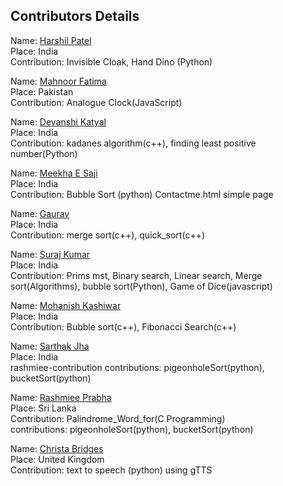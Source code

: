 ## Contributors Details


Name: [Harshil Patel](https://github.com/its-harshil) <br/>
Place: India <br/>
Contribution: Invisible Cloak, Hand Dino (Python)<br/>



Name: [Mahnoor Fatima](https://github.com/Mahnoor123-Fatima) <br/>
Place: Pakistan <br/>
Contribution: Analogue Clock(JavaScript)<br/>


Name: [Devanshi Katyal](https://github.com/devanshi-katyal) <br/>
Place: India <br/>
Contribution: kadanes algorithm(c++), finding least positive number(Python)<br/>


Name: [Meekha E Saji](https://github.com/meekhasaji) <br/>
Place: India <br/>
Contribution: Bubble Sort (python) Contactme.html simple page<br/>

Name: [Gaurav ](https://github.com/gaurav101b) <br/>
Place: India <br/>
Contribution: merge sort(c++), quick_sort(c++)<br/>


Name: [Suraj Kumar](https://github.com/Surajkumar573) <br/>
Place: India <br/>
Contribution: Prims mst, Binary search, Linear search, Merge sort(Algorithms), bubble sort(Python), Game of Dice(javascript)<br/>

Name: [Mohanish Kashiwar](https://github.com/mk1107) <br/>
Place: India <br/>
Contribution: Bubble sort(c++), Fibonacci Search(c++)<br/>


Name: [Sarthak Jha](https://github.com/Sarthak-Jha) <br/>
Place: India <br/>
rashmiee-contribution
contributions: pigeonholeSort(python), bucketSort(python)

Name: [Rashmiee Prabha](https://github.com/rashmiee) <br/>
Place: Sri Lanka <br/>
Contribution: Palindrome_Word_for(C Programming)<br/>
contributions: pigeonholeSort(python), bucketSort(python)<br/>


Name: [Christa Bridges](https://github.com/cBridges851) <br/>
Place: United Kingdom <br/>
Contribution: text to speech (python) using gTTS <br/>


